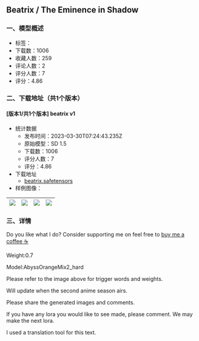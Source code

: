 ## Beatrix / The Eminence in Shadow
### 一、模型概述

- 标签：
- 下载数：1006
- 收藏人数：259
- 评论人数：2
- 评分人数：7
- 评分：4.86

### 二、下载地址（共1个版本）

#### [版本1/共1个版本] beatrix v1

- 统计数据
  - 发布时间：2023-03-30T07:24:43.235Z
  - 原始模型：SD 1.5
  - 下载数：1006
  - 评分人数：7
  - 评分：4.86
- 下载地址
  - [beatrix.safetensors](https://civitai.com/api/download/models/31751)
- 样例图像：

| <img src="https://image.civitai.com/xG1nkqKTMzGDvpLrqFT7WA/d90929d8-2edd-4085-19f6-3728d6fc1000/width=450/361360.jpeg" /> | <img src="https://image.civitai.com/xG1nkqKTMzGDvpLrqFT7WA/e5d5ad88-aafc-4274-d803-8a1ee0593a00/width=450/361359.jpeg" /> | <img src="https://image.civitai.com/xG1nkqKTMzGDvpLrqFT7WA/82697cb2-3274-4ff9-d15d-b648648c7800/width=450/361358.jpeg" /> | <img src="https://image.civitai.com/xG1nkqKTMzGDvpLrqFT7WA/c85fe8a7-be22-4aa8-de76-bd8c65a1d100/width=450/361357.jpeg" /> |
| ---- | ---- | ---- | ---- |


### 三、详情
<p>Do you like what I do? Consider supporting me on feel free to <a target="_blank" rel="ugc" href="https://www.buymeacoffee.com/NOxT">buy me a coffee ☕</a></p><p></p><p>Weight:0.7</p><p>Model:AbyssOrangeMix2_hard</p><p>Please refer to the image above for trigger words and weights.</p><p></p><p>Will update when the second anime season airs.</p><p></p><p>Please share the generated images and comments.</p><p>If you have any lora you would like to see made, please comment. We may make the next lora.</p><p></p><p>I used a translation tool for this text.</p>